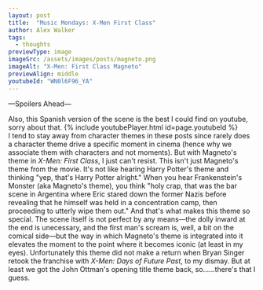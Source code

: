 ```yaml
---
layout: post
title:  "Music Mondays: X-Men First Class"
author: Alex Walker
tags:
  - thoughts
previewType: image
imageSrc: /assets/images/posts/magneto.png
imageAlt: "X-Men: First Class Magneto"
previewAlign: middle
youtubeId: "WN0l6F96_YA"
---
```

—Spoilers Ahead—

Also, this Spanish version of the scene is the best I could find on youtube, sorry about that.
{% include youtubePlayer.html id=page.youtubeId %}
<br>
I tend to stay away from character themes in these posts since rarely does a character theme drive a specific moment in cinema (hence why we associate them with characters and not moments). But with Magneto's theme in _X-Men: First Class_, I just can't resist. This isn't just Magneto's theme from the movie. It's not like hearing Harry Potter's theme and thinking "yep, that's Harry Potter alright." When you hear Frankenstein's Monster (aka Magneto's theme), you think "holy crap, that was the bar scene in Argentina where Eric stared down the former Nazis before revealing that he himself was held in a concentration camp, then proceeding to utterly wipe them out." And that's what makes this theme so special. The scene itself is not perfect by any means—the dolly inward at the end is unecessary, and the first man's scream is, well, a bit on the comical side—but the way in which Magneto's theme is integrated into it elevates the moment to the point where it becomes iconic (at least in my eyes). Unfortunately this theme did not make a return when Bryan Singer retook the franchise with _X-Men: Days of Future Past_, to my dismay. But at least we got the John Ottman's opening title theme back, so......there's that I guess.